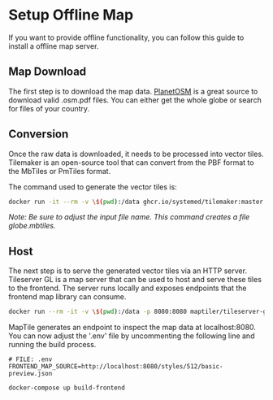 # Setup Offline Map
If you want to provide offline functionality, you can follow this guide to install a offline map server.


## Map Download
The first step is to download the map data. [PlanetOSM](https://planet.openstreetmap.org/pbf/) is a great source to download valid .osm.pdf files. You can either get the whole globe or search for files of your country.


## Conversion
Once the raw data is downloaded, it needs to be processed into vector tiles. Tilemaker is an open-source tool that can convert from the PBF format to the MbTiles or PmTiles format. 

The command used to generate the vector tiles is:

```bash
docker run -it --rm -v \$(pwd):/data ghcr.io/systemed/tilemaker:master /data/planet-250519.osm.pbf --output /data/globe.mbtiles
```
*Note: Be sure to adjust the input file name. This command creates a file *globe.mbtiles*.*

## Host
The next step is to serve the generated vector tiles via an HTTP server. Tileserver GL is a map server that can be used to host and serve these tiles to the frontend. The server runs locally and exposes endpoints that the frontend map library can consume.


```bash
docker run --rm -it -v \$(pwd):/data -p 8080:8080 maptiler/tileserver-gl:latest --file globe.mbtiles
```

MapTile generates an endpoint to inspect the map data at localhost:8080. You can now adjust the '.env' file by uncommenting the following line and running the build process.

```env .env
# FILE: .env
FRONTEND_MAP_SOURCE=http://localhost:8080/styles/512/basic-preview.json 
```
```bash
docker-compose up build-frontend
```